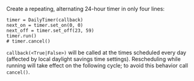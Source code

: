 Create a repeating, alternating 24-hour timer in only four lines:

```
timer = DailyTimer(callback)
next_on = timer.set_on(0, 0)
next_off = timer.set_off(23, 59)
timer.run()
# timer.cancel()
``` 

`callback(<True|False>)` will be called at the times scheduled every day (affected by local daylight savings time settings). Rescheduling while running will take effect on the following cycle; to avoid this behavior call `cancel()`.

